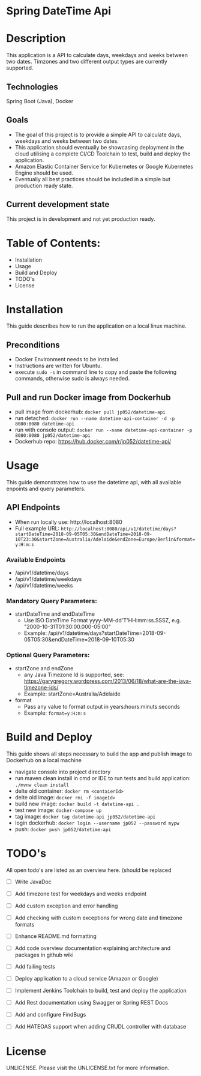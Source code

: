 Spring DateTime Api
==============================

# Description
This application is a API to calculate days, weekdays and weeks between two dates. 
Timzones and two different output types are currently supported.

## Technologies
Spring Boot (Java), Docker

## Goals
* The goal of this project is to provide a simple API to calculate days, weekdays and weeks between two dates.
* This application should eventually be showcasing deployment in the cloud utilising a complete CI/CD Toolchain to test, build and deploy the application.
* Amazon Elastic Container Service for Kubernetes or Google Kubernetes Engine should be used.
* Eventually all best practices should be included in a simple but production ready state. 

## Current development state
This project is in development and not yet production ready.

# Table of Contents:
* Installation
* Usage
* Build and Deploy
* TODO's
* License

# Installation 
This guide describes how to run the application on a local linux machine. 

## Preconditions
* Docker Environment needs to be installed.
* Instructions are written for Ubuntu.
* execute `sudo -s` in command line to copy and paste the following commands, otherwise sudo is always needed.

## Pull and run Docker image from Dockerhub
* pull image from dockerhub: `docker pull jp052/datetime-api`
* run detached: `docker run --name datetime-api-container -d -p 8080:8080 datetime-api`
* run with console output: `docker run --name datetime-api-container -p 8080:8080 jp052/datetime-api`
* Dockerhub repo: https://hub.docker.com/r/jp052/datetime-api/

# Usage
This guide demonstrates how to use the datetime api, with all available enpoints and query parameters.

## API Endpoints
* When run locally use: http://localhost:8080
* Full example URL: `http://localhost:8080/api/v1/datetime/days?startDateTime=2018-09-05T05:30&endDateTime=2018-09-10T23:30&startZone=Australia/Adelaide&endZone=Europe/Berlin&format=y:H:m:s`

### Available Endpoints
* /api/v1/datetime/days
* /api/v1/datetime/weekdays
* /api/v1/datetime/weeks

### Mandatory Query Parameters:
* startDateTime and endDateTime 
  * Use ISO DateTime Format yyyy-MM-dd'T'HH:mm:ss.SSSZ, e.g. "2000-10-31T01:30:00.000-05:00"
  * Example: /api/v1/datetime/days?startDateTime=2018-09-05T05:30&endDateTime=2018-09-10T05:30

### Optional Query Parameters:
* startZone and endZone
  * any Java Timezone Id is supported, see: https://garygregory.wordpress.com/2013/06/18/what-are-the-java-timezone-ids/
  * Example: startZone=Australia/Adelaide
* format
  * Pass any value to format output in years:hours:minuts:seconds
  * Example: `format=y:H:m:s`

# Build and Deploy
This guide shows all steps necessary to build the app and publish image to Dockerhub on a local machine

* navigate console into project directory
* run maven clean install in cmd or IDE to run tests and build application: `./mvnw clean install`
* delte old container: `docker rm <contaierId>`
* delte old image: `docker rmi -f imageId>` 
* build new image: `docker build -t datetime-api .`
* test new image: `docker-compose up`
* tag image: `docker tag datetime-api jp052/datetime-api`
* login dockerhub: `docker login --username jp052 --password mypw` 
* push: `docker push jp052/datetime-api`

# TODO's
All open todo's are listed as an overview here. (should be replaced

- [ ] Write JavaDoc
- [ ] Add timezone test for weekdays and weeks endpoint
- [ ] Add custom exception and error handling
- [ ] Add checking with custom exceptions for wrong date and timezone formats
- [ ] Enhance README.md formatting
- [ ] Add code overview documentation explaining architecture and packages in github wiki
- [ ] Add failing tests
- [ ] Deploy application to a cloud service (Amazon or Google)
- [ ] Implement Jenkins Toolchain to build, test and deploy the application
- [ ] Add Rest documentation using Swagger or Spring REST Docs
- [ ] Add and configure FindBugs
- [ ] Add HATEOAS support when adding CRUDL controller with database 


# License
UNLICENSE. Please visit the UNLICENSE.txt for more information.